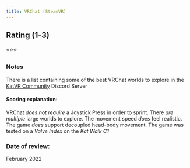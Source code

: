 ```yaml
---
title: VRChat (SteamVR)
---
```


## Rating (1-3)
⭐⭐⭐

### Notes
There is a list containing some of the best VRChat worlds to explore in the [KatVR Community](https://discord.gg/JdJSRJcyA9) Discord Server

#### Scoring explanation:
VRChat *does not require* a Joystick Press in order to sprint.
There *are multiple* large worlds to explore.
The movement speed *does* feel realistic.
The game *does* support decoupled head-body movement.
The game was tested on a *Valve Index* on the *Kat Walk C1*

### Date of review:
February 2022

<div id="hyvor-talk-view"></div>
<script type="text/javascript">
    var HYVOR_TALK_WEBSITE = 7943;
    var HYVOR_TALK_CONFIG = {
        url: false,
        id: false
    };
</script>
<script async type="text/javascript" src="//talk.hyvor.com/web-api/embed.js"></script>

